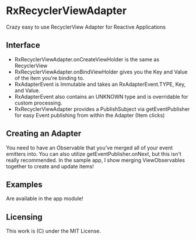 # RxRecyclerViewAdapter

Crazy easy to use RecyclerView Adapter for Reactive Applications

## Interface

* RxRecyclerViewAdapter.onCreateViewHolder is the same as RecyclerView
* RxRecyclerViewAdapter.onBindViewHolder gives you the Key and Value of the item
  you're binding to.
* RxAdapterEvent is Immutable and takes an RxAdapterEvent.TYPE, Key, and Value.
* RxAdapterEvent also contains an UNKNOWN type and is overridable for custom
  processing.
* RxRecyclerViewAdapter provides a PublishSubject via getEventPublisher for easy
  Event publishing from within the Adapter (Item clicks)

## Creating an Adapter

You need to have an Observable that you've merged all of your event emitters
into.  You can also utilize getEventPublisher.onNext, but this isn't really
recommended.  In the sample app, I show merging ViewObservables together to
create and update items!

## Examples

Are available in the app module!

## Licensing

This work is (C) under the MIT License.
